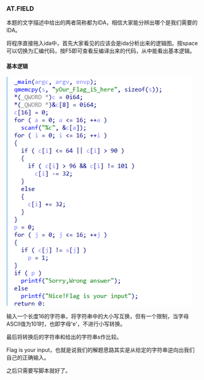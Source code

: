 ### AT.FIELD

本题的文字描述中给出的两者简称都为IDA，相信大家能分辨出哪个是我们需要的IDA。

将程序直接拖入ida中，首先大家看见的应该会是ida分析出来的逻辑图。按space可以切换为汇编代码，按F5即可查看反编译出来的代码，从中能看出基本逻辑。

#### 基本逻辑

![image-20220515221729431](./image-20220515221729431.png)

输入一个长度16的字符串，将字符串中的大小写互换，但有一个限制，当字母ASCII值为101时，也即字母'e'，不进行小写转换。

最后将转换后的字符串和给出的字符串s作比较。

Flag is your input，也就是说我们的解题思路其实是从给定的字符串逆向出我们自己的正确输入。

之后只需要写脚本就好了。
